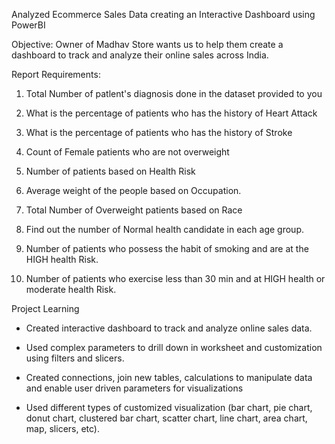 Analyzed Ecommerce Sales Data creating an Interactive Dashboard using PowerBI


Objective: Owner of Madhav Store wants us to help them create a dashboard to track and analyze their online sales across India.


Report Requirements:

1. Total Number of patlent's diagnosis done in the dataset provided to you

2. What is the percentage of patients who has the history of Heart Attack

3. What is the percentage of patients who has the history of Stroke

4. Count of Female patients who are not overweight

5. Number of patients based on Health Risk

6. Average weight of the people based on Occupation.

7. Total Number of Overweight patients based on Race

8. Find out the number of Normal health candidate in each age group.

9. Number of patients who possess the habit of smoking and are at the HIGH health Risk.

10. Number of patients who exercise less than 30 min and at HIGH health or moderate health Risk.


Project Learning

- Created interactive dashboard to track and analyze online sales data.

- Used complex parameters to drill down in worksheet and customization using filters and slicers.

- Created connections, join new tables, calculations to manipulate data and enable user driven parameters for visualizations

- Used different types of customized visualization (bar chart, pie chart, donut chart, clustered bar chart, scatter chart, line chart, area chart, map, slicers, etc).
